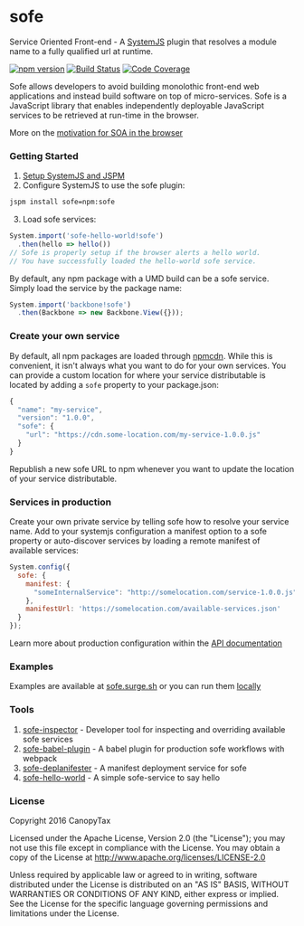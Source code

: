 # sofe
Service Oriented Front-end - A [SystemJS](https://github.com/systemjs/systemjs) plugin that resolves a module name to a fully qualified url at runtime.

[![npm version](https://img.shields.io/npm/v/sofe.svg?style=flat-square)](https://www.npmjs.org/package/sofe)
[![Build Status](https://img.shields.io/travis/CanopyTax/sofe.svg?style=flat-square)](https://travis-ci.org/CanopyTax/sofe)
[![Code Coverage](https://img.shields.io/codecov/c/github/CanopyTax/sofe.svg?style=flat-square)](https://codecov.io/github/CanopyTax/sofe)

Sofe allows developers to avoid building monolothic front-end web applications and instead build software on top of micro-services. Sofe is a JavaScript library that enables independently deployable JavaScript services to be retrieved at run-time in the browser.

More on the [motivation for SOA in the browser](docs/motivation.md)

### Getting Started
1. [Setup SystemJS and JSPM](http://jspm.io/docs/getting-started.html)
2. Configure SystemJS to use the sofe plugin:

  ```bash
  jspm install sofe=npm:sofe
  ```
3. Load sofe services:

  ```javascript
  System.import('sofe-hello-world!sofe')
    .then(hello => hello())
  // Sofe is properly setup if the browser alerts a hello world.
  // You have successfully loaded the hello-world sofe service.
  ```
  By default, any npm package with a UMD build can be a sofe service. Simply load the service by the package name:

  ```javascript
  System.import('backbone!sofe')
    .then(Backbone => new Backbone.View({}));
  ```

### Create your own service
By default, all npm packages are loaded through [npmcdn](https://npmcdn.com). While this is convenient, it isn't always
what you want to do for your own services. You can provide a custom location for where your service distributable is located
by adding a `sofe` property to your package.json:
```javascript
{
  "name": "my-service",
  "version": "1.0.0",
  "sofe": {
    "url": "https://cdn.some-location.com/my-service-1.0.0.js"
  }
}
```
Republish a new sofe URL to npm whenever you want to update the location of your service distributable.

### Services in production
Create your own private service by telling sofe how to resolve your service name. Add to your systemjs configuration a manifest
option to a sofe property or auto-discover services by loading a remote manifest of available services:
```javascript
System.config({
  sofe: {
    manifest: {
      "someInternalService": "http://somelocation.com/service-1.0.0.js"
    },
    manifestUrl: 'https://somelocation.com/available-services.json'
  }
});
```

Learn more about production configuration within the [API documentation](docs/sofe-api.md)

### Examples
Examples are available at [sofe.surge.sh](http://sofe.surge.sh) or you can run them [locally](examples/examples.md)

### Tools
1. [sofe-inspector](https://github.com/CanopyTax/sofe-inspector) - Developer tool for inspecting and overriding available sofe services
1. [sofe-babel-plugin](https://github.com/CanopyTax/sofe-babel-plugin) - A babel plugin for production sofe workflows with webpack
1. [sofe-deplanifester](https://github.com/CanopyTax/sofe-deplanifester) - A manifest deployment service for sofe
1. [sofe-hello-world](https://github.com/CanopyTax/sofe-hello-world) - A simple sofe-service to say hello

### License
Copyright 2016 CanopyTax

Licensed under the Apache License, Version 2.0 (the "License");
you may not use this file except in compliance with the License.
You may obtain a copy of the License at http://www.apache.org/licenses/LICENSE-2.0

Unless required by applicable law or agreed to in writing, software
distributed under the License is distributed on an "AS IS" BASIS,
WITHOUT WARRANTIES OR CONDITIONS OF ANY KIND, either express or implied.
See the License for the specific language governing permissions and
limitations under the License.
